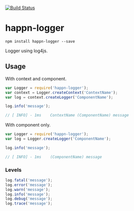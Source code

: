 [![Build Status](https://travis-ci.org/happner/happn-logger.svg?branch=master)](https://travis-ci.org/happner/happn-logger)

# happn-logger

`npm install happn-logger --save`

Logger using log4js.

## Usage

With context and component.

```javascript
var Logger = require('happn-logger');
var context = Logger.createContext('ContextName');
var log = context.createLogger('ComponentName');

log.info('message');

// [ INFO] - 1ms    ContextName (ComponentName) message
```

With component only.

```javascript
var Logger = require('happn-logger');
var log = Logger.createLogger('ComponentName');

log.info('message');

// [ INFO] - 1ms    (ComponentName) message
```

### Levels

```javascript
log.fatal('message');
log.error('message');
log.warn('message');
log.info('message');
log.debug('message');
log.trace('message');
```

